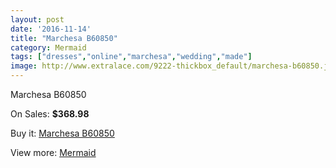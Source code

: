 ```yaml
---
layout: post
date: '2016-11-14'
title: "Marchesa B60850"
category: Mermaid
tags: ["dresses","online","marchesa","wedding","made"]
image: http://www.extralace.com/9222-thickbox_default/marchesa-b60850.jpg
---
```

Marchesa B60850

On Sales: **$368.98**
<a href="https://www.extralace.com/mermaid/4362-marchesa-b60850.html"><amp-img layout="responsive" width="600" height="600" src="//www.extralace.com/9222-thickbox_default/marchesa-b60850.jpg" alt="Marchesa B60850 0" /></a>

Buy it: [Marchesa B60850](https://www.extralace.com/mermaid/4362-marchesa-b60850.html "Marchesa B60850")

View more: [Mermaid](https://www.extralace.com/5-mermaid "Mermaid")